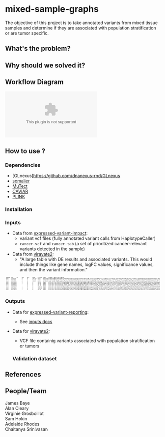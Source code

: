 # mixed-sample-graphs

The objective of this project is to take annotated variants from mixed tissue samples and determine if they are associated with population stratification or are tumor specific.

## What's the problem?

## Why should we solved it?

## Workflow Diagram
![Workflow Diagram](images/workflow.eps "Workflow Diagram")

## How to use ?

### Dependencies
* [GLnexus]https://github.com/dnanexus-rnd/GLnexus
* [somalier](https://github.com/brentp/somalier)
* [MuTect](https://github.com/broadinstitute/mutect)
* [CAVIAR](http://genetics.cs.ucla.edu/caviar/manual.html)
* [PLINK](http://zzz.bwh.harvard.edu/plink/)

### Installation

### Inputs
* Data from [expressed-variant-impact](https://github.com/collaborativebioinformatics/expressed-variant-impact):
  * variant vcf files (fully annotated variant calls from HaplotypeCaller)
  * `cancer.vcf` and `cancer.tab` (a set of prioritized cancer-relevant variants detected in the sample)
* Data from [viravate2](https://github.com/collaborativebioinformatics/viravate2):
  * "A large table with DE results and associated variants. This would include things like gene names, logFC values, significance values, and then the variant information."

![Example of an input .vcf file](images/sample_vcf.png "sample of a .vcf file")

### Outputs
* Data for [expressed-variant-reporting](https://github.com/collaborativebioinformatics/expressed-variant-reporting):
  * See [inputs docs](https://docs.google.com/spreadsheets/d/1pcB_bI_83B__sJ_Qw3tYDUhAYTz7Bh9SBvxjMzd8L4U/edit#gid=0)
* Data for [viravate2](https://github.com/collaborativebioinformatics/viravate2):
  * VCF file containig variants associated with population stratification or tumors

  ### Validation dataset




## References


## People/Team
James Baye  
Alan Cleary  
Virginie Grosboillot  
Sam Hokin  
Adelaide Rhodes  
Chaitanya Srinivasan  
